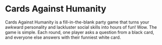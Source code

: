 # Cards Against Humanity

Cards Against Humanity is a fill-in-the-blank party game that turns your awkward personality and lackluster social skills into hours of fun! Wow.
The game is simple. Each round, one player asks a question from a black card, and everyone else answers with their funniest white card.
